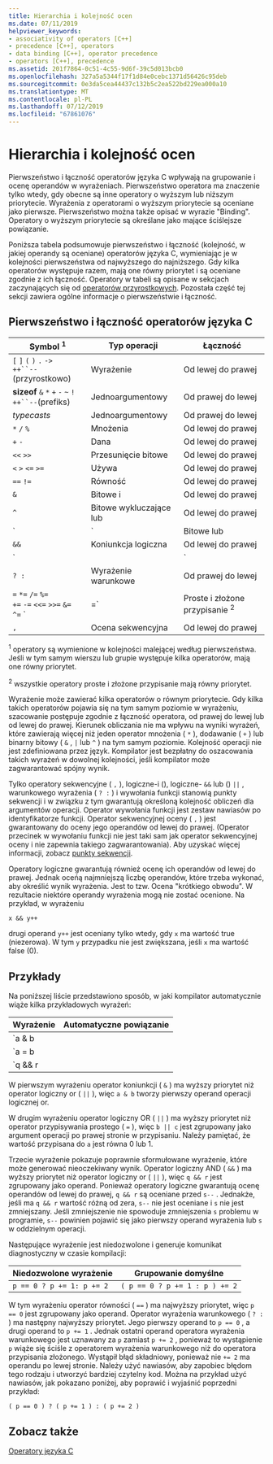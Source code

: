 ```yaml
---
title: Hierarchia i kolejność ocen
ms.date: 07/11/2019
helpviewer_keywords:
- associativity of operators [C++]
- precedence [C++], operators
- data binding [C++], operator precedence
- operators [C++], precedence
ms.assetid: 201f7864-0c51-4c55-9d6f-39c5d013bcb0
ms.openlocfilehash: 327a5a5344f17f1d84e0cebc1371d56426c95deb
ms.sourcegitcommit: 0e3da5cea44437c132b5c2ea522bd229ea000a10
ms.translationtype: MT
ms.contentlocale: pl-PL
ms.lasthandoff: 07/12/2019
ms.locfileid: "67861076"
---
```

# <a name="precedence-and-order-of-evaluation"></a>Hierarchia i kolejność ocen

Pierwszeństwo i łączność operatorów języka C wpływają na grupowanie i ocenę operandów w wyrażeniach. Pierwszeństwo operatora ma znaczenie tylko wtedy, gdy obecne są inne operatory o wyższym lub niższym priorytecie. Wyrażenia z operatorami o wyższym priorytecie są oceniane jako pierwsze. Pierwszeństwo można także opisać w wyrazie "Binding". Operatory o wyższym priorytecie są określane jako mające ściślejsze powiązanie.

Poniższa tabela podsumowuje pierwszeństwo i łączność (kolejność, w jakiej operandy są oceniane) operatorów języka C, wymieniając je w kolejności pierwszeństwa od najwyższego do najniższego. Gdy kilka operatorów występuje razem, mają one równy priorytet i są oceniane zgodnie z ich łączność. Operatory w tabeli są opisane w sekcjach zaczynających się od [operatorów przyrostkowych](../c-language/postfix-operators.md). Pozostała część tej sekcji zawiera ogólne informacje o pierwszeństwie i łączność.

## <a name="precedence-and-associativity-of-c-operators"></a>Pierwszeństwo i łączność operatorów języka C

| Symbol <sup>1</sup> | Typ operacji | Łączność |
|-------------|-----------------------|-------------------|
| `[` `]` `(` `)` `.` `->`<br/>`++``--`(przyrostkowo) | Wyrażenie | Od lewej do prawej |
| **sizeof** `&` `*` `+` `-` `~` `!`<br/>`++``--`(prefiks) | Jednoargumentowy | Od prawej do lewej |
| *typecasts* | Jednoargumentowy | Od prawej do lewej |
| `*` `/` `%` | Mnożenia | Od lewej do prawej |
| `+` `-` | Dana | Od lewej do prawej |
| `<<` `>>` | Przesunięcie bitowe | Od lewej do prawej |
| `<` `>` `<=` `>=` | Używa | Od lewej do prawej |
| `==` `!=` | Równość | Od lewej do prawej |
| `&` | Bitowe i | Od lewej do prawej |
| `^` | Bitowe wykluczające lub | Od lewej do prawej |
| `|` | Bitowe lub | Od lewej do prawej |
| `&&` | Koniunkcja logiczna | Od lewej do prawej |
| `||` | Logiczne-lub | Od lewej do prawej |
| `? :` | Wyrażenie warunkowe | Od prawej do lewej |
| `=` `*=` `/=` `%=`<br/>`+=` `-=` `<<=` `>>=` `&=`<br/>`^=` `|=` | Proste i złożone przypisanie <sup>2</sup> | Od prawej do lewej |
| `,` | Ocena sekwencyjna | Od lewej do prawej |

<sup>1</sup> operatory są wymienione w kolejności malejącej według pierwszeństwa. Jeśli w tym samym wierszu lub grupie występuje kilka operatorów, mają one równy priorytet.

<sup>2</sup> wszystkie operatory proste i złożone przypisanie mają równy priorytet.

Wyrażenie może zawierać kilka operatorów o równym priorytecie. Gdy kilka takich operatorów pojawia się na tym samym poziomie w wyrażeniu, szacowanie postępuje zgodnie z łączność operatora, od prawej do lewej lub od lewej do prawej. Kierunek obliczania nie ma wpływu na wyniki wyrażeń, które zawierają więcej niż jeden operator mnożenia ( `*` ), dodawanie ( `+` ) lub binarny bitowy ( `&` , `|` lub `^` ) na tym samym poziomie. Kolejność operacji nie jest zdefiniowana przez język. Kompilator jest bezpłatny do oszacowania takich wyrażeń w dowolnej kolejności, jeśli kompilator może zagwarantować spójny wynik.

Tylko operatory sekwencyjne ( `,` ), logiczne-i (), logiczne- `&&` lub () `||` , warunkowego wyrażenia ( `? :` ) i wywołania funkcji stanowią punkty sekwencji i w związku z tym gwarantują określoną kolejność obliczeń dla argumentów operacji. Operator wywołania funkcji jest zestaw nawiasów po identyfikatorze funkcji. Operator sekwencyjnej oceny ( `,` ) jest gwarantowany do oceny jego operandów od lewej do prawej. (Operator przecinek w wywołaniu funkcji nie jest taki sam jak operator sekwencyjnej oceny i nie zapewnia takiego zagwarantowania). Aby uzyskać więcej informacji, zobacz [punkty sekwencji](c-sequence-points.md).

Operatory logiczne gwarantują również ocenę ich operandów od lewej do prawej. Jednak oceńą najmniejszą liczbę operandów, które trzeba wykonać, aby określić wynik wyrażenia. Jest to tzw. Ocena "krótkiego obwodu". W rezultacie niektóre operandy wyrażenia mogą nie zostać ocenione. Na przykład, w wyrażeniu

`x && y++`

drugi operand `y++` jest oceniany tylko wtedy, gdy `x` ma wartość true (niezerowa). W tym `y` przypadku nie jest zwiększana, jeśli `x` ma wartość false (0).

## <a name="examples"></a>Przykłady

Na poniższej liście przedstawiono sposób, w jaki kompilator automatycznie wiąże kilka przykładowych wyrażeń:

| Wyrażenie | Automatyczne powiązanie |
|----------------|-----------------------|
| `a & b || c` | `(a & b) || c` |
| `a = b || c` | `a = (b || c)` |
| `q && r || s--` | `(q && r) || s--` |

W pierwszym wyrażeniu operator koniunkcji ( `&` ) ma wyższy priorytet niż operator logiczny or ( `||` ), więc `a & b` tworzy pierwszy operand operacji logicznej or.

W drugim wyrażeniu operator logiczny OR ( `||` ) ma wyższy priorytet niż operator przypisywania prostego ( `=` ), więc `b || c` jest zgrupowany jako argument operacji po prawej stronie w przypisaniu. Należy pamiętać, że wartość przypisana do `a` jest równa 0 lub 1.

Trzecie wyrażenie pokazuje poprawnie sformułowane wyrażenie, które może generować nieoczekiwany wynik. Operator logiczny AND ( `&&` ) ma wyższy priorytet niż operator logiczny or ( `||` ), więc `q && r` jest zgrupowany jako operand. Ponieważ operatory logiczne gwarantują ocenę operandów od lewej do prawej, `q && r` są oceniane przed `s--` . Jednakże, jeśli ma `q && r` wartość różną od zera, `s--` nie jest oceniane i `s` nie jest zmniejszany. Jeśli zmniejszenie nie spowoduje zmniejszenia `s` problemu w programie, `s--` powinien pojawić się jako pierwszy operand wyrażenia lub `s` w oddzielnym operacji.

Następujące wyrażenie jest niedozwolone i generuje komunikat diagnostyczny w czasie kompilacji:

| Niedozwolone wyrażenie | Grupowanie domyślne |
|------------------------|----------------------|
| `p == 0 ? p += 1: p += 2` | `( p == 0 ? p += 1 : p ) += 2` |

W tym wyrażeniu operator równości ( `==` ) ma najwyższy priorytet, więc `p == 0` jest zgrupowany jako operand. Operator wyrażenia warunkowego ( `? :` ) ma następny najwyższy priorytet. Jego pierwszy operand to `p == 0` , a drugi operand to `p += 1` . Jednak ostatni operand operatora wyrażenia warunkowego jest uznawany za `p` zamiast `p += 2` , ponieważ to wystąpienie `p` wiąże się ściśle z operatorem wyrażenia warunkowego niż do operatora przypisania złożonego. Wystąpił błąd składniowy, ponieważ nie `+= 2` ma operandu po lewej stronie. Należy użyć nawiasów, aby zapobiec błędom tego rodzaju i utworzyć bardziej czytelny kod. Można na przykład użyć nawiasów, jak pokazano poniżej, aby poprawić i wyjaśnić poprzedni przykład:

`( p == 0 ) ? ( p += 1 ) : ( p += 2 )`

## <a name="see-also"></a>Zobacz także

[Operatory języka C](c-operators.md)
